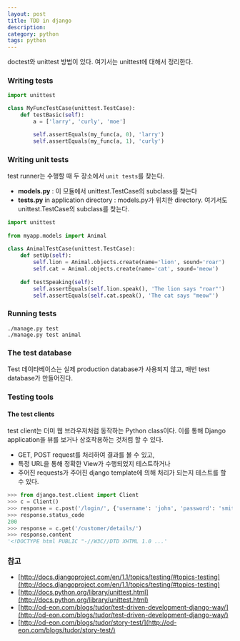 ```yaml
---
layout: post
title: TDD in django
description: 
category: python
tags: python
---
```


doctest와 unittest 방법이 있다. 여기서는 unittest에 대해서 정리한다.

<!-- more -->

### Writing tests

```python
import unittest

class MyFuncTestCase(unittest.TestCase):
    def testBasic(self):
        a = ['larry', 'curly', 'moe']

        self.assertEquals(my_func(a, 0), 'larry')
        self.assertEquals(my_func(a, 1), 'curly')
```

### Writing unit tests

test runner는 수행할 때 두 장소에서 `unit tests`를 찾는다.

- **models.py** : 이 모듈에서 unittest.TestCase의 subclass를 찾는다
- **tests.py** in application directory : models.py가 위치한 directory. 여기서도 unittest.TestCase의 subclass를 찾는다.

```python
import unittest
  
from myapp.models import Animal
  
class AnimalTestCase(unittest.TestCase):
    def setUp(self):
        self.lion = Animal.objects.create(name='lion', sound='roar')
        self.cat = Animal.objects.create(name='cat', sound='meow')
  
    def testSpeaking(self):
        self.assertEquals(self.lion.speak(), 'The lion says "roar"')
        self.assertEquals(self.cat.speak(), 'The cat says "meow"')
```
		
### Running tests

	./manage.py test
	./manage.py test animal
	
### The test database

Test 데이타베이스는 실제 production database가 사용되지 않고, 매번 test database가 만들어진다.

### Testing tools

#### The test clients

test client는 더미 웹 브라우저처럼 동작하는 Python class이다. 이를 통해 Django application을 뷰를 보거나 상호작용하는 것처럼 할 수 있다.

- GET, POST request를 처리하여 결과를 볼 수 있고,
- 특정 URL을 통해 정확한 View가 수행되었지 테스트하거나
- 주어진 requests가 주어진 django template에 의해 처리가 되는지 테스트를 할 수 있다.

```python
>>> from django.test.client import Client
>>> c = Client()
>>> response = c.post('/login/', {'username': 'john', 'password': 'smith'})
>>> response.status_code
200
>>> response = c.get('/customer/details/')
>>> response.content
'<!DOCTYPE html PUBLIC "-//W3C//DTD XHTML 1.0 ...'
```

### 참고

- [http://docs.djangoproject.com/en/1.1/topics/testing/#topics-testing](http://docs.djangoproject.com/en/1.1/topics/testing/#topics-testing)
- [http://docs.python.org/library/unittest.html](http://docs.python.org/library/unittest.html)
- [http://od-eon.com/blogs/tudor/test-driven-development-django-way/](http://od-eon.com/blogs/tudor/test-driven-development-django-way/)
- [http://od-eon.com/blogs/tudor/story-test/](http://od-eon.com/blogs/tudor/story-test/)